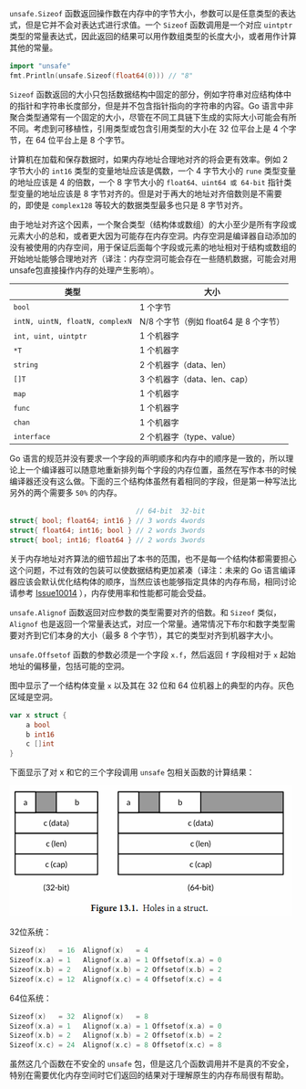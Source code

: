 
`unsafe.Sizeof` 函数返回操作数在内存中的字节大小，参数可以是任意类型的表达式，但是它并不会对表达式进行求值。一个 `Sizeof` 函数调用是一个对应 `uintptr ` 类型的常量表达式，因此返回的结果可以用作数组类型的长度大小，或者用作计算其他的常量。

```go
import "unsafe"
fmt.Println(unsafe.Sizeof(float64(0))) // "8"
```

`Sizeof` 函数返回的大小只包括数据结构中固定的部分，例如字符串对应结构体中的指针和字符串长度部分，但是并不包含指针指向的字符串的内容。Go 语言中非聚合类型通常有一个固定的大小，尽管在不同工具链下生成的实际大小可能会有所不同。考虑到可移植性，引用类型或包含引用类型的大小在 32 位平台上是 4 个字节，在 64 位平台上是 8 个字节。

计算机在加载和保存数据时，如果内存地址合理地对齐的将会更有效率。例如 2 字节大小的 `int16` 类型的变量地址应该是偶数，一个 4 字节大小的 `rune` 类型变量的地址应该是 4 的倍数，一个 8 字节大小的 ` float64、uint64 或 64-bit ` 指针类型变量的地址应该是 8 字节对齐的。但是对于再大的地址对齐倍数则是不需要的，即使是 ` complex128 ` 等较大的数据类型最多也只是 8 字节对齐。

由于地址对齐这个因素，一个聚合类型（结构体或数组）的大小至少是所有字段或元素大小的总和，或者更大因为可能存在内存空洞。内存空洞是编译器自动添加的没有被使用的内存空间，用于保证后面每个字段或元素的地址相对于结构或数组的开始地址能够合理地对齐（译注：内存空洞可能会存在一些随机数据，可能会对用unsafe包直接操作内存的处理产生影响）。

|类型|大小|
|-|-|
| `bool` |1 个字节|
| `intN, uintN, floatN, complexN` |N/8 个字节（例如 float64 是 8 个字节）|
| `int, uint, uintptr` |1 个机器字|
| `*T` |1 个机器字|
| `string` |2 个机器字（data、len）|
| `[]T` |3 个机器字（data、len、cap）|
| `map` |1 个机器字|
| `func` |1 个机器字|
| `chan` |1 个机器字|
| `interface` |2 个机器字（type、value）|

Go 语言的规范并没有要求一个字段的声明顺序和内存中的顺序是一致的，所以理论上一个编译器可以随意地重新排列每个字段的内存位置，虽然在写作本书的时候编译器还没有这么做。下面的三个结构体虽然有着相同的字段，但是第一种写法比另外的两个需要多 `50%` 的内存。

```go
                               // 64-bit  32-bit
struct{ bool; float64; int16 } // 3 words 4words
struct{ float64; int16; bool } // 2 words 3words
struct{ bool; int16; float64 } // 2 words 3words
```

关于内存地址对齐算法的细节超出了本书的范围，也不是每一个结构体都需要担心这个问题，不过有效的包装可以使数据结构更加紧凑（译注：未来的 Go 语言编译器应该会默认优化结构体的顺序，当然应该也能够指定具体的内存布局，相同讨论请参考 [Issue10014](https://github.com/golang/go/issues/10014) ），内存使用率和性能都可能会受益。

`unsafe.Alignof` 函数返回对应参数的类型需要对齐的倍数。和 `Sizeof` 类似， `Alignof` 也是返回一个常量表达式，对应一个常量。通常情况下布尔和数字类型需要对齐到它们本身的大小（最多 8 个字节），其它的类型对齐到机器字大小。

`unsafe.Offsetof` 函数的参数必须是一个字段 `x.f`，然后返回 `f` 字段相对于 `x` 起始地址的偏移量，包括可能的空洞。

图中显示了一个结构体变量 `x` 以及其在 32 位和 64 位机器上的典型的内存。灰色区域是空洞。

```go
var x struct {
    a bool
    b int16
    c []int
}
```

下面显示了对 x 和它的三个字段调用 `unsafe` 包相关函数的计算结果：

![](./img/001.png)

32位系统：

```go
Sizeof(x)   = 16  Alignof(x)   = 4
Sizeof(x.a) = 1   Alignof(x.a) = 1 Offsetof(x.a) = 0
Sizeof(x.b) = 2   Alignof(x.b) = 2 Offsetof(x.b) = 2
Sizeof(x.c) = 12  Alignof(x.c) = 4 Offsetof(x.c) = 4
```

64位系统：

```go
Sizeof(x)   = 32  Alignof(x)   = 8
Sizeof(x.a) = 1   Alignof(x.a) = 1 Offsetof(x.a) = 0
Sizeof(x.b) = 2   Alignof(x.b) = 2 Offsetof(x.b) = 2
Sizeof(x.c) = 24  Alignof(x.c) = 8 Offsetof(x.c) = 8
```

虽然这几个函数在不安全的 `unsafe` 包，但是这几个函数调用并不是真的不安全，特别在需要优化内存空间时它们返回的结果对于理解原生的内存布局很有帮助。